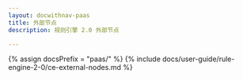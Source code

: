 ```yaml
---
layout: docwithnav-paas
title: 外部节点
description: 规则引擎 2.0 外部节点

---
```


{% assign docsPrefix = "paas/" %}
{% include docs/user-guide/rule-engine-2-0/ce-external-nodes.md %}